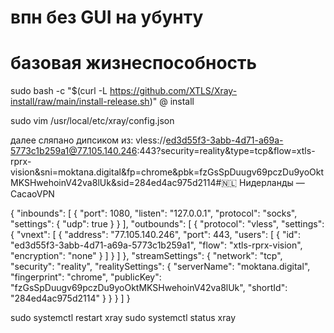 # впн без GUI на убунту

# базовая жизнеспособность

sudo bash -c "$(curl -L https://github.com/XTLS/Xray-install/raw/main/install-release.sh)" @ install

sudo vim /usr/local/etc/xray/config.json


далее сляпано дипсиком из: 
vless://ed3d55f3-3abb-4d71-a69a-5773c1b259a1@77.105.140.246:443?security=reality&type=tcp&flow=xtls-rprx-vision&sni=moktana.digital&fp=chrome&pbk=fzGsSpDuugv69pczDu9yoOktMKSHwehoinV42va8lUk&sid=284ed4ac975d2114#🇳🇱 Нидерланды — CacaoVPN

{
  "inbounds": [
    {
      "port": 1080,
      "listen": "127.0.0.1",
      "protocol": "socks",
      "settings": {
        "udp": true
      }
    }
  ],
  "outbounds": [
    {
      "protocol": "vless",
      "settings": {
        "vnext": [
          {
            "address": "77.105.140.246",
            "port": 443,
            "users": [
              {
                "id": "ed3d55f3-3abb-4d71-a69a-5773c1b259a1",
                "flow": "xtls-rprx-vision",
                "encryption": "none"
              }
            ]
          }
        ]
      },
      "streamSettings": {
        "network": "tcp",
        "security": "reality",
        "realitySettings": {
          "serverName": "moktana.digital",
          "fingerprint": "chrome",
          "publicKey": "fzGsSpDuugv69pczDu9yoOktMKSHwehoinV42va8lUk",
          "shortId": "284ed4ac975d2114"
        }
      }
    }
  ]
}

sudo systemctl restart xray
sudo systemctl status xray
